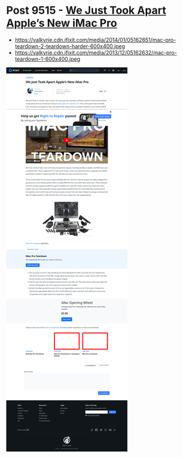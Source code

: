 # Post 9515 - [We Just Took Apart Apple&#8217;s New iMac Pro](https://www.ifixit.com/News/9515/imac-pro-teardown)

- https://valkyrie.cdn.ifixit.com/media/2014/01/05162651/mac-pro-teardown-2-teardown-harder-600x400.jpeg
- https://valkyrie.cdn.ifixit.com/media/2013/12/05162632/mac-pro-teardown-1-600x400.jpeg

![screencap](screenshots/14425322-c85c-46e2-a13b-d9ef6623c84a.png)
